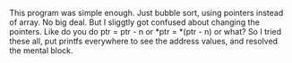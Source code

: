 This program was simple enough. Just bubble sort, using pointers instead of array. No big deal. But I sliggtly got confused about changing the pointers. Like do you do ptr = ptr - n or *ptr = *(ptr - n) or what? So I tried these all, put printfs everywhere to see the address values, and resolved the mental block. 